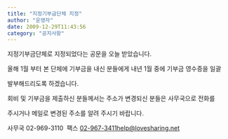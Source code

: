 ```yaml
---
title: "지정기부금단체 지정"
author: "운영자"
date: 2009-12-29T11:43:56
category: "공지사항"
---
```


지정기부금단체로 지정되었다는 공문을 오늘 받았습니다.

올해 1월 부터 본 단체에 기부금을 내신 분들에게 내년 1월 중에 기부금 영수증을 일괄

발부해드리도록 하겠습니다.

회비 및 기부금을 제출하신 분들께서는 주소가 변경되신 분들은 사무국으로 전화를

주시거나 메일로 변경된 주소를 알려 주시기 바랍니다.

사무국 02-969-3110  팩스 02-967-3411help@lovesharing.net

